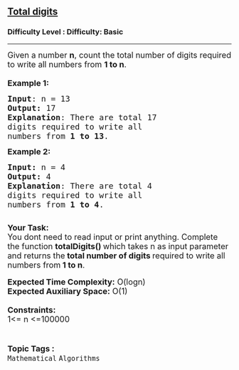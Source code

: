 <h2><a href="https://www.geeksforgeeks.org/problems/total-digits4030/1?page=1&difficulty=Basic&status=unsolved,attempted&sortBy=accuracy">Total digits</a></h2><h3>Difficulty Level : Difficulty: Basic</h3><hr><div class="problems_problem_content__Xm_eO"><p><span style="font-size: 18px;">Given a number <strong>n</strong>, count the total number of digits required to write all numbers from <strong>1 to n</strong>.<br><br><strong>Example 1:</strong></span></p>
<pre><span style="font-size: 18px;"><strong>Input</strong>: n = 13
<strong>Output:</strong>&nbsp;17&nbsp;
<strong>Explanation</strong>: There are total 17 
digits required to write all 
numbers from <strong>1 to 13</strong>.</span>
</pre>
<p><span style="font-size: 18px;"><strong>Example 2:</strong></span></p>
<pre><span style="font-size: 18px;"><strong>Input: </strong>n = 4
<strong>Output:&nbsp;</strong>4
<strong>Explanation</strong>: There are total 4 
digits required to write all
numbers from <strong>1 to 4</strong>.
</span></pre>
<p><br><span style="font-size: 18px;"><strong>Your Task:&nbsp;&nbsp;</strong><br>You dont need to read input or print anything. Complete the function <strong>totalDigits()&nbsp;</strong>which takes n&nbsp;as input parameter and returns&nbsp;the<strong> total number of digits </strong>required to write all numbers from<strong> 1 to n</strong>.</span><br><br><span style="font-size: 18px;"><strong>Expected Time Complexity:</strong> O(logn)<br><strong>Expected Auxiliary Space:</strong> O(1)<br><br><strong>Constraints:</strong><br>1&lt;= n&nbsp;&lt;=100000</span></p></div><br><p><span style=font-size:18px><strong>Topic Tags : </strong><br><code>Mathematical</code>&nbsp;<code>Algorithms</code>&nbsp;